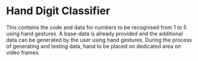 # Hand Digit Classifier
This contains the code and data for numbers to be recognised from 1 to 5 using hand gestures. A base-data is already provided and the additional data can be generated by the user using hand gestures. During the process of generating and testing data, hand to be placed on dedicated area on video frames.
